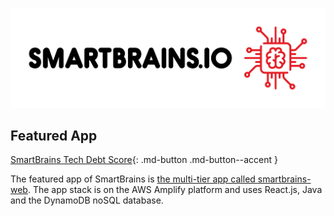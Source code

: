 ![SmartBrains.io](images/logo.jpg)

## Featured App

[SmartBrains Tech Debt Score](http://app.smartbrains.io){: .md-button .md-button--accent }

The featured app of SmartBrains is [the multi-tier app called smartbrains-web](https://github.com/smartbrainsio/smartbrains-techdebtscore).  The app stack is on the AWS Amplify platform and uses React.js, Java and the DynamoDB noSQL database.
